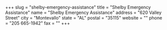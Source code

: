 +++
slug = "shelby-emergency-assistance"
title = "Shelby Emergency Assistance"
name = "Shelby Emergency Assistance"
address = "620 Valley Street"
city = "Montevallo"
state = "AL"
postal = "35115"
website = ""
phone = "205 665-1942"
fax = ""
+++
